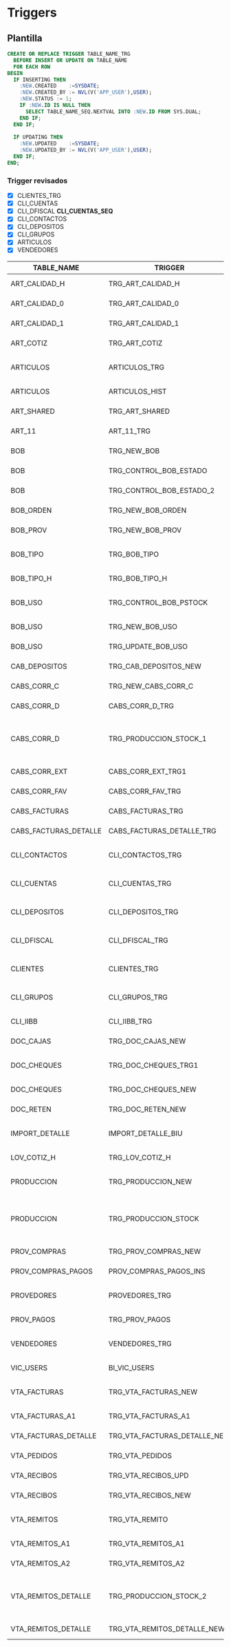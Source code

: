 # Triggers
## Plantilla 
```sql
CREATE OR REPLACE TRIGGER TABLE_NAME_TRG 
  BEFORE INSERT OR UPDATE ON TABLE_NAME 
  FOR EACH ROW 
BEGIN 
  IF INSERTING THEN 
    :NEW.CREATED    :=SYSDATE;
    :NEW.CREATED_BY := NVL(V('APP_USER'),USER);
    :NEW.STATUS := 1;
    IF :NEW.ID IS NULL THEN
      SELECT TABLE_NAME_SEQ.NEXTVAL INTO :NEW.ID FROM SYS.DUAL;
    END IF;
  END IF;
  
  IF UPDATING THEN
    :NEW.UPDATED    :=SYSDATE;
    :NEW.UPDATED_BY := NVL(V('APP_USER'),USER);
  END IF;
END;
```
### Trigger revisados
- [x] CLIENTES_TRG 
- [x] CLI_CUENTAS 
- [x] CLI_DFISCAL   **CLI_CUENTAS_SEQ**
- [x] CLI_CONTACTOS  
- [x] CLI_DEPOSITOS
- [x] CLI_GRUPOS 
- [x] ARTICULOS
- [x] VENDEDORES

|TABLE_NAME|TRIGGER|||
|-|-|-|-|
|ART_CALIDAD_H|TRG_ART_CALIDAD_H|BEFORE EACH ROW|INSERT|
|ART_CALIDAD_0|TRG_ART_CALIDAD_0|BEFORE EACH ROW|UPDATE|
|ART_CALIDAD_1|TRG_ART_CALIDAD_1|BEFORE EACH ROW|UPDATE|
|ART_COTIZ|TRG_ART_COTIZ|BEFORE EACH ROW|INSERT|
|ARTICULOS|ARTICULOS_TRG|BEFORE EACH ROW|INSERT OR UPDATE|
|ARTICULOS|ARTICULOS_HIST|BEFORE EACH ROW|UPDATE|
|ART_SHARED|TRG_ART_SHARED|BEFORE EACH ROW|INSERT|
|ART_11|ART_11_TRG|BEFORE EACH ROW|INSERT|
|BOB|TRG_NEW_BOB|BEFORE EACH ROW|INSERT|
|BOB|TRG_CONTROL_BOB_ESTADO|BEFORE EACH ROW|UPDATE|
|BOB|TRG_CONTROL_BOB_ESTADO_2|BEFORE EACH ROW|UPDATE|
|BOB_ORDEN|TRG_NEW_BOB_ORDEN|BEFORE EACH ROW|INSERT|
|BOB_PROV|TRG_NEW_BOB_PROV|BEFORE EACH ROW|INSERT|
|BOB_TIPO|TRG_BOB_TIPO|BEFORE EACH ROW|INSERT OR UPDATE|
|BOB_TIPO_H|TRG_BOB_TIPO_H|BEFORE EACH ROW|INSERT|
|BOB_USO|TRG_CONTROL_BOB_PSTOCK|AFTER EACH ROW|INSERT OR DELETE|
|BOB_USO|TRG_NEW_BOB_USO|BEFORE EACH ROW|INSERT|
|BOB_USO|TRG_UPDATE_BOB_USO|BEFORE STATEMENT|UPDATE|
|CAB_DEPOSITOS|TRG_CAB_DEPOSITOS_NEW|BEFORE EACH ROW|INSERT|
|CABS_CORR_C|TRG_NEW_CABS_CORR_C|BEFORE EACH ROW|INSERT|
|CABS_CORR_D|CABS_CORR_D_TRG|BEFORE EACH ROW|INSERT|
|CABS_CORR_D|TRG_PRODUCCION_STOCK_1|AFTER EACH ROW|INSERT OR UPDATE OR DELETE|
|CABS_CORR_EXT|CABS_CORR_EXT_TRG1|BEFORE EACH ROW|INSERT|
|CABS_CORR_FAV|CABS_CORR_FAV_TRG|BEFORE EACH ROW|INSERT|
|CABS_FACTURAS|CABS_FACTURAS_TRG|BEFORE EACH ROW|INSERT|
|CABS_FACTURAS_DETALLE|CABS_FACTURAS_DETALLE_TRG|BEFORE EACH ROW|INSERT|
|CLI_CONTACTOS|CLI_CONTACTOS_TRG|BEFORE EACH ROW|INSERT OR UPDATE|
|CLI_CUENTAS|CLI_CUENTAS_TRG|BEFORE EACH ROW|INSERT OR UPDATE|
|CLI_DEPOSITOS|CLI_DEPOSITOS_TRG|BEFORE EACH ROW|INSERT OR UPDATE|
|CLI_DFISCAL|CLI_DFISCAL_TRG|BEFORE EACH ROW|INSERT OR UPDATE|
|CLIENTES|CLIENTES_TRG|BEFORE EACH ROW|INSERT OR UPDATE|
|CLI_GRUPOS|CLI_GRUPOS_TRG|BEFORE EACH ROW|INSERT OR UPDATE|
|CLI_IIBB|CLI_IIBB_TRG|BEFORE EACH ROW|INSERT|
|DOC_CAJAS|TRG_DOC_CAJAS_NEW|BEFORE EACH ROW|INSERT|
|DOC_CHEQUES|TRG_DOC_CHEQUES_TRG1|BEFORE EACH ROW|INSERT OR UPDATE|
|DOC_CHEQUES|TRG_DOC_CHEQUES_NEW|BEFORE EACH ROW|INSERT|
|DOC_RETEN|TRG_DOC_RETEN_NEW|BEFORE EACH ROW|INSERT|
|IMPORT_DETALLE|IMPORT_DETALLE_BIU|BEFORE EACH ROW|INSERT OR UPDATE|
|LOV_COTIZ_H|TRG_LOV_COTIZ_H|BEFORE EACH ROW|INSERT|
|PRODUCCION|TRG_PRODUCCION_NEW|BEFORE EACH ROW|INSERT OR UPDATE|
|PRODUCCION|TRG_PRODUCCION_STOCK|AFTER EACH ROW|INSERT OR UPDATE OR DELETE|
|PROV_COMPRAS|TRG_PROV_COMPRAS_NEW|BEFORE EACH ROW|INSERT|
|PROV_COMPRAS_PAGOS|PROV_COMPRAS_PAGOS_INS|BEFORE EACH ROW|INSERT|
|PROVEDORES|PROVEDORES_TRG|BEFORE EACH ROW|INSERT OR UPDATE|
|PROV_PAGOS|TRG_PROV_PAGOS|BEFORE EACH ROW|INSERT|
|VENDEDORES|VENDEDORES_TRG|BEFORE EACH ROW|INSERT OR UPDATE|
|VIC_USERS|BI_VIC_USERS|BEFORE EACH ROW|INSERT|
|VTA_FACTURAS|TRG_VTA_FACTURAS_NEW|BEFORE EACH ROW|INSERT OR UPDATE|
|VTA_FACTURAS_A1|TRG_VTA_FACTURAS_A1|BEFORE EACH ROW|INSERT|
|VTA_FACTURAS_DETALLE|TRG_VTA_FACTURAS_DETALLE_NEW|BEFORE EACH ROW|INSERT|
|VTA_PEDIDOS|TRG_VTA_PEDIDOS|BEFORE EACH ROW|INSERT|
|VTA_RECIBOS|TRG_VTA_RECIBOS_UPD|BEFORE EACH ROW|UPDATE|
|VTA_RECIBOS|TRG_VTA_RECIBOS_NEW|BEFORE EACH ROW|INSERT|
|VTA_REMITOS|TRG_VTA_REMITO|BEFORE EACH ROW|INSERT OR UPDATE|
|VTA_REMITOS_A1|TRG_VTA_REMITOS_A1|BEFORE EACH ROW|INSERT|
|VTA_REMITOS_A2|TRG_VTA_REMITOS_A2|BEFORE EACH ROW|INSERT|
|VTA_REMITOS_DETALLE|TRG_PRODUCCION_STOCK_2|AFTER EACH ROW|INSERT OR UPDATE OR DELETE|
|VTA_REMITOS_DETALLE|TRG_VTA_REMITOS_DETALLE_NEW|BEFORE EACH ROW|INSERT|